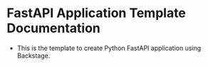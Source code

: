 # FastAPI Application Template Documentation

- This is the template to create Python FastAPI application using Backstage.